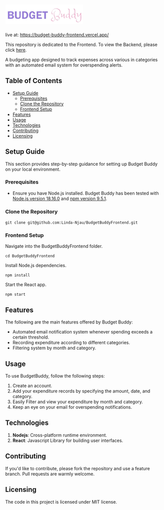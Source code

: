 # ![Logo of the project](./src/assets/logo_clear_background.png)
live at: https://budget-buddy-frontend.vercel.app/

This repository is dedicated to the Frontend. To view the Backend, please click [here](https://github.com/Linda-Njau/BudgetBuddyBackend).

 A budgeting app designed to track expenses across various in categories with an automated email system for overspending alerts.

## Table of Contents
  - [Setup Guide](#setup-guide)
    - [Prerequisites](#prerequisites)
    - [Clone the Repository](#clone-the-repository)
    - [Frontend Setup](#frontend-setup)
  - [Features](#features)
  - [Usage](#usage)
  - [Technologies](#technologies)
  - [Contributing](#contributing)
  - [Licensing](#licensing)

## Setup Guide
This section provides step-by-step guidance for setting up Budget Buddy on your local environment.

### Prerequisites
- Ensure you have Node.js installed. Budget Buddy has been tested with [Node.js version 18.16.0](https://nodejs.org/en/blog/release/v18.16.0) and [npm version 9.5.1](https://www.npmjs.com/package/npm/v/9.5.1).

### Clone the Repository
```shell
git clone git@github.com:Linda-Njau/BudgetBuddyFrontend.git
```

### Frontend Setup
Navigate into the BudgetBuddyFrontend folder.

```shell
cd BudgetBuddyFrontend
```
Install Node.js dependencies.

```shell
npm install
```
Start the React app.

```shell
npm start
```

## Features
The following are the main features offered by Budget Buddy:
* Automated email notification system whenever spending exceeds a certain threshold.
* Recording expenditure according to different categories.
* Filtering system by month and category.

## Usage
To use BudgetBuddy, follow the following steps:
1. Create an account.
2. Add your expenditure records by specifying the amount, date, and category.
3. Easily Filter and view your expenditure by month and category.
4. Keep an eye on your email for overspending notifications.


## Technologies
1. **Nodejs**: Cross-platform runtime environment.
2. **React**: Javascript Library for building user interfaces.

## Contributing
If you'd like to contribute, please fork the repository and use a feature
branch. Pull requests are warmly welcome.


## Licensing
The code in this project is licensed under MIT license.
